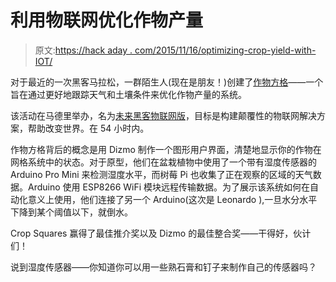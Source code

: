 # 利用物联网优化作物产量

> 原文:[https://hack aday . com/2015/11/16/optimizing-crop-yield-with-IOT/](https://hackaday.com/2015/11/16/optimizing-crop-yield-with-iot/)

对于最近的一次黑客马拉松，一群陌生人(现在是朋友！)创建了[作物方格](https://github.com/fauria/crop-squares/blob/master/README.md)——一个旨在通过更好地跟踪天气和土壤条件来优化作物产量的系统。

该活动在马德里举办，名为[未来黑客物联网版](http://futurehacks.co/)，目标是构建颠覆性的物联网解决方案，帮助改变世界。在 54 小时内。

作物方格背后的概念是用 Dizmo 制作一个图形用户界面，清楚地显示你的作物在网格系统中的状态。对于原型，他们在盆栽植物中使用了一个带有湿度传感器的 Arduino Pro Mini 来检测湿度水平，而树莓 Pi 也收集了正在观察的区域的天气数据。Arduino 使用 ESP8266 WiFi 模块远程传输数据。为了展示该系统如何在自动化意义上使用，他们连接了另一个 Arduino(这次是 Leonardo ),一旦水分水平下降到某个阈值以下，就倒水。

Crop Squares 赢得了最佳推介奖以及 Dizmo 的最佳整合奖——干得好，伙计们！

说到湿度传感器——你知道你可以用一些熟石膏和钉子来制作自己的传感器吗？